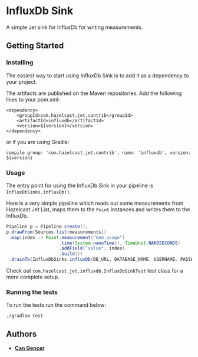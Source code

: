 # InfluxDb Sink

A simple Jet sink for InfluxDb for writing measurements.

## Getting Started

### Installing

The easiest way to start using InfluxDb Sink is to add it as a dependency to your project.

The artifacts are published on the Maven repositories. Add the following lines to your pom.xml:

```
<dependency>
    <groupId>com.hazelcast.jet.contrib</groupId>
    <artifactId>influxdb</artifactId>
    <version>${version}</version>
</dependency>
```

or if you are using Gradle: 
```
compile group: 'com.hazelcast.jet.contrib', name: 'influxdb', version: ${version}
```

### Usage

The entry point for using the InfluxDb Sink in your pipeline is `InfluxDbSinks.influxDb()`.

Here is a very simple pipeline which reads out some measurements from Hazelcast Jet
List, maps them to the `Point` instances and writes them to the InfluxDb.

```java
Pipeline p = Pipeline.create();
p.drawFrom(Sources.list(measurements))
 .map(index -> Point.measurement("mem_usage")
                    .time(System.nanoTime(), TimeUnit.NANOSECONDS)
                    .addField("value", index)
                    .build())
 .drainTo(InfluxDbSinks.influxDb(DB_URL, DATABASE_NAME, USERNAME, PASSWORD));
```

Check out `com.hazelcast.jet.influxdb.InfluxDbSinkTest` test class for a more 
complete setup.

### Running the tests

To run the tests run the command below: 

```
./gradlew test
```

## Authors

* **[Can Gencer](https://github.com/cangencer)**
